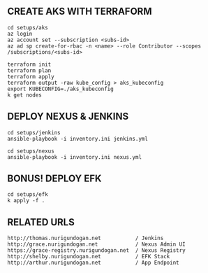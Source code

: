 ## CREATE AKS WITH TERRAFORM
```
cd setups/aks
az login
az account set --subscription <subs-id>
az ad sp create-for-rbac -n <name> --role Contributor --scopes /subscriptions/<subs-id>

terraform init
terraform plan
terraform apply
terraform output -raw kube_config > aks_kubeconfig
export KUBECONFIG=./aks_kubeconfig
k get nodes
```
## DEPLOY NEXUS & JENKINS
```
cd setups/jenkins
ansible-playbook -i inventory.ini jenkins.yml
```
```
cd setups/nexus
ansible-playbook -i inventory.ini nexus.yml
```

## BONUS! DEPLOY EFK
```
cd setups/efk
k apply -f .
```

## RELATED URLS
```
http://thomas.nurigundogan.net           / Jenkins
http://grace.nurigundogan.net            / Nexus Admin UI
https://grace-registry.nurigundogan.net  / Nexus Registry
http://shelby.nurigundogan.net           / EFK Stack
http://arthur.nurigundogan.net           / App Endpoint

```

